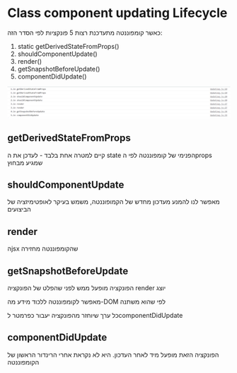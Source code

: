 # Class component updating Lifecycle

כאשר קומפוננטה מתעדכנת רצות 5 פונקציות לפי הסדר הזה:

1. static getDerivedStateFromProps()
1. shouldComponentUpdate()
1. render()
1. getSnapshotBeforeUpdate()
1. componentDidUpdate()

![logs](./imgs/logs.png)

## getDerivedStateFromProps

קיים למטרה אחת בלבד - לעדכן את ה state הפנימי של קומפוננטה לפי הprops שמגיע מבחוץ

## shouldComponentUpdate

מאפשר לנו להמנע מעדכון מחדש של הקמופוננטה, משמש בעיקר לאופטימיזציה של הביצועים

## render

הjsx שהקומפוננטה מחזירה

## getSnapshotBeforeUpdate

הפונקציה מופעל ממש לפני שהפלט של הפונקציה render יוצג

מאפשר לקומפוננטה ללכוד מידע מה-DOM לפי שהוא משתנה

כל ערך שיוחזר מהפונקציה יעבור כפרמטר לcomponentDidUpdate

## componentDidUpdate

הפונקציה הזאת מופעל מיד לאחר העדכון. היא לא נקראת אחרי הרינדור הראשון של הקומפוננטה
